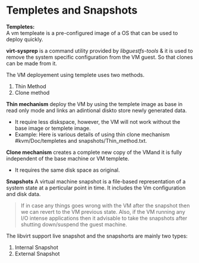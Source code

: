 # Templetes and Snapshots

**Templetes:**    
    A vm templeate is a pre-configured image of a OS that can be used to deploy quickly.
    
   **virt-sysprep** is a command utility provided by *libguestfs-tools* & it is used to remove the system specific configuration from the VM guest. So that clones can be made from it.
    
 The VM deployement using templete uses two methods.
   1. Thin Method
   2. Clone method  

**Thin mechanism** deploy the VM by using the templete image as base in read only mode and links an adintional diskto store newly generated data.
* It require less diskspace, however, the VM will not work without the base image or templete image.
* Example: Here is various details of using thin clone mechanism #kvm/Doc/templetes and snapshots/Thin_method.txt.
   
**Clone mechanism** creates a complete new copy of the VMand it is fully independent of the base machine or VM templete.
* It requires the same disk space as original.   


**Snapshots**
  A virtual machine snapshot is a file-based representation of a system state at a perticular point in time. It includes the Vm configuration and disk data.
>If in case any things goes wrong with the VM after the snapshot then we can revert to the VM previous state. Also, if the VM running any I/O intense applications then it advisable to take the snapshots after shutting down/suspend the guest machine.
      
The libvirt support live snapshot and the snapshorts are mainly two types:
1. Internal Snapshot
2. External Snapshot



